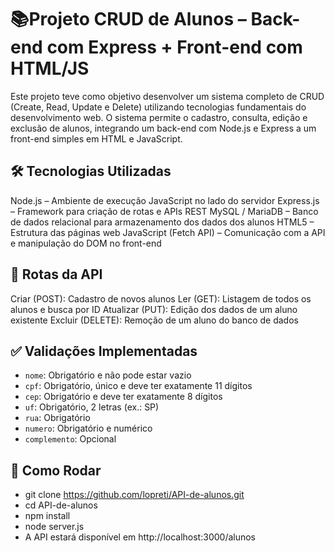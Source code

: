 # 📚Projeto CRUD de Alunos – Back-end com Express + Front-end com HTML/JS

Este projeto teve como objetivo desenvolver um sistema completo de CRUD (Create, Read, Update e Delete) utilizando tecnologias fundamentais do desenvolvimento web. O sistema permite o cadastro, consulta, edição e exclusão de alunos, integrando um back-end com Node.js e Express a um front-end simples em HTML e JavaScript.

## 🛠 Tecnologias Utilizadas
Node.js – Ambiente de execução JavaScript no lado do servidor
Express.js – Framework para criação de rotas e APIs REST
MySQL / MariaDB – Banco de dados relacional para armazenamento dos dados dos alunos
HTML5 – Estrutura das páginas web
JavaScript (Fetch API) – Comunicação com a API e manipulação do DOM no front-end


## 🚦 Rotas da API
Criar (POST): Cadastro de novos alunos
Ler (GET): Listagem de todos os alunos e busca por ID
Atualizar (PUT): Edição dos dados de um aluno existente
Excluir (DELETE): Remoção de um aluno do banco de dados

## ✅ Validações Implementadas
- `nome`: Obrigatório e não pode estar vazio  
- `cpf`: Obrigatório, único e deve ter exatamente 11 dígitos  
- `cep`: Obrigatório e deve ter exatamente 8 dígitos  
- `uf`: Obrigatório, 2 letras (ex.: SP)  
- `rua`: Obrigatório  
- `numero`: Obrigatório e numérico  
- `complemento`: Opcional
  
## 🚀 Como Rodar
- git clone https://github.com/lopreti/API-de-alunos.git
- cd API-de-alunos
- npm install
- node server.js
- A API estará disponível em http://localhost:3000/alunos

